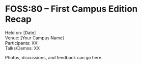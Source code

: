 # FOSS:80 – First Campus Edition Recap

Held on: [Date]  
Venue: [Your Campus Name]  
Participants: XX  
Talks/Demos: XX

Photos, discussions, and feedback can go here.
